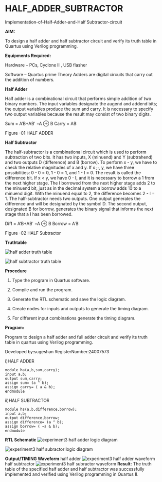 # HALF_ADDER_SUBTRACTOR

Implementation-of-Half-Adder-and-Half Subtractor-circuit

**AIM:**

To design a half adder and half subtractor circuit and verify its truth table in Quartus using Verilog programming.

**Equipments Required:**

Hardware – PCs, Cyclone II , USB flasher 

Software – Quartus prime Theory Adders are digital circuits that carry out the addition of numbers.

**Half Adder**

Half adder is a combinational circuit that performs simple addition of two binary numbers. The input variables designate the augend and addend bits; the output variables produce the sum and carry. It is necessary to specify two output variables because the result may consist of two binary digits.

Sum = A’B+AB’ =A ⊕ B Carry = AB


Figure -01 HALF ADDER

**Half Subtractor**

The half-subtractor is a combinational circuit which is used to perform subtraction of two bits. It has two inputs, X (minuend) and Y (subtrahend) and two outputs D (difference) and B (borrow). To perform x - y, we have to check the relative magnitudes of x and y. If x ;;, y, we have three possibilities: 0 - 0 = 0, 1 - 0 = 1, and 1 - I = 0. The result is called the difference bit. If x < y, we have 0 - I, and it is necessary to borrow a 1 from the next higher stage. The I borrowed from the next higher stage adds 2 to the minuend bit, just as in the decimal system a borrow adds 10 to a minuend digit. With the minuend equal to 2, the difference becomes 2 - I = 1. The half-subtractor needs two outputs. One output generates the difference and will be designated by the symbol D. The second output, designated B for borrow, generates the binary signal that informs the next stage that a I has been borrowed. 

Diff = A’B+AB’ =A ⊕ B
Borrow = A’B


Figure -02 HALF Subtractor

**Truthtable**

![half adder truth table](https://github.com/user-attachments/assets/990364b4-f353-4d7b-a7bd-95d89dd97af6)

![half subtractor truth table](https://github.com/user-attachments/assets/ed7421ba-cf5f-44cd-ba77-33a83801af86)


**Procedure**

1.	Type the program in Quartus software.

2.	Compile and run the program.

3.	Generate the RTL schematic and save the logic diagram.

4.	Create nodes for inputs and outputs to generate the timing diagram.

5.	For different input combinations generate the timing diagram.


**Program:**

Program to design a half adder and full adder circuit and verify its truth table in quartus using Verilog programming.

Developed by:sugeshan
RegisterNumber:24007573

i)HALF ADDER

    module ha(a,b,sum,carry);
    input a,b;
    output sum,carry;
    assign sum= (a ^ b);
    assign carry= ( a & b);
    endmodule

ii)HALF SUBTRACTOR

    module hs(a,b,difference,borrow);
    input a,b;
    output difference,borrow;
    assign difference= (a ^ b);
    assign borrow= ( ~a & b);
    endmodule


**RTL Schematic**
![experiment3 half adder logic diagram](https://github.com/user-attachments/assets/3c80950b-f046-42ff-bb92-a4ed16c12394)


![experiment3 half subractor logic diagram](https://github.com/user-attachments/assets/fcaf0380-7265-42e1-9575-7c16a6f30110)

**Output/TIMING Waveform**
half adder
![experiment3 half adder waveform](https://github.com/user-attachments/assets/c4618a8f-395f-4683-8984-1eddf7863857)
half subtractor
![experiment3 half subractor waveform](https://github.com/user-attachments/assets/55b38c2a-5287-4ab8-84f7-d1dc19a78ed6)
**Result:**
The truth table of the specified half adder and half subtractor was successfully implemented and verified using Verilog
programming in Quartus II.

